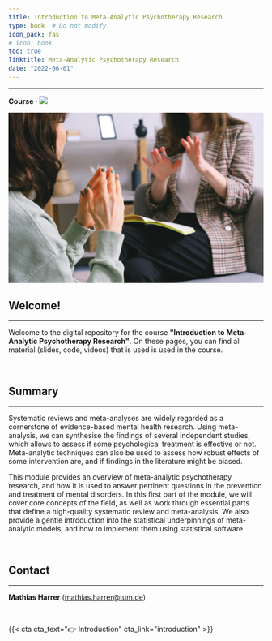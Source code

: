 ```yaml
---
title: Introduction to Meta-Analytic Psychotherapy Research
type: book  # Do not modify.
icon_pack: fas
# icon: book
toc: true
linktitle: Meta-Analytic Psychotherapy Research
date: "2022-06-01"
---
```


---

<b>Course · <a href="https://doi.org/10.17605/osf.io/uz4ge" target="_blank"><img src="https://img.shields.io/badge/DOI-10.17605%2Fosf.io%2Fuz4ge-blue" style="margin: 0 !important; display: inline !important;"></a></b>

![](img/bg.webp)

## Welcome!

---

Welcome to the digital repository for the course **"Introduction to Meta-Analytic Psychotherapy Research"**. On these pages, you can find all material (slides, code, videos) that is used is used in the course.

<br>

## Summary

---

Systematic reviews and meta-analyses are widely regarded as a cornerstone of evidence-based mental health research. Using meta-analysis, we can synthesise the findings of several independent studies, which allows to assess if some psychological treatment is effective or not. Meta-analytic techniques can also be used to assess how robust effects of some intervention are, and if findings in the literature might be biased.

This module provides an overview of meta-analytic psychotherapy research, and how it is used to answer pertinent questions in the prevention and treatment of mental disorders. In this first part of the module, we will cover core concepts of the field, as well as work through essential parts that define a high-quality systematic review and meta-analysis. We also provide a gentle introduction into the statistical underpinnings of meta-analytic models, and how to implement them using statistical software.


<br>

## Contact

---

**Mathias Harrer** (mathias.harrer@tum.de)


<br>

{{< cta cta_text="👉 Introduction" cta_link="introduction" >}}


